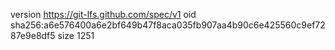 version https://git-lfs.github.com/spec/v1
oid sha256:a6e576400a6e2bf649b47f8aca035fb907aa4b90c6e425560c9ef7287e9e8df5
size 1251
